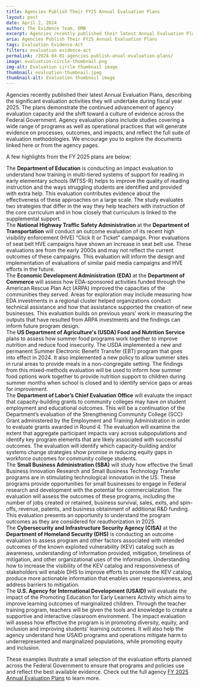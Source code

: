 ```yaml
---
title: Agencies Publish Their FY25 Annual Evaluation Plans
layout: post
date: April 2, 2024
author: The Evidence Team, OMB
excerpt: Agencies recently published their latest Annual Evaluation Plans, describing the significant evaluation activities they will undertake during fiscal year 2025...
aria: Agencies Publish Their FY25 Annual Evaluation Plans
tags: Evaluation Evidence-Act
filters: evaluation evidence-act
permalink: /2024-04-01-agencies-publish-anual-evaluation-plans/
image: evaluation-circle-thumbnail.png
img-alt: Evaluation circle thumbnail image
thumbnail: evaluation-thumbnail.jpeg
thumbnail-alt: Evaluation thumbnail image
---
```


Agencies recently published their latest Annual Evaluation Plans, describing the significant evaluation activities they will undertake during fiscal year 2025. The plans demonstrate the continued advancement of agency evaluation capacity and the shift toward a culture of evidence across the Federal Government. Agency evaluation plans include studies covering a wide range of programs as well as operational practices that will generate evidence on processes, outcomes, and impacts, and reflect the full suite of evaluation methodologies. We encourage you to explore the documents linked here or from the agency pages.

A few highlights from the FY 2025 plans are below:

<div class="agency-quote-1">
    The <strong>Department of Education</strong> is conducting an impact evaluation to understand how training in multi-tiered systems of support for reading in early elementary schools (MTSS-R) helps to improve the quality of reading instruction and the ways struggling students are identified and provided with extra help. This evaluation contributes evidence about the effectiveness of these approaches on a large scale. The study evaluates two strategies that differ in the way they help teachers with instruction of the core curriculum and in how closely that curriculum is linked to the supplemental support.
</div>

<div class="agency-quote-2">
    The <strong>National Highway Traffic Safety Administration</strong> at the <strong>Department of Transportation</strong> will conduct an outcome evaluation of its recent high visibility enforcement (HVE) “Click It or Ticket” campaign. Prior evaluations of seat belt HVE campaigns have shown an increase in seat belt use. These evaluations are from the early 2000s and may not reflect the current outcomes of these campaigns. This evaluation will inform the design and implementation of evaluations of similar paid media campaigns and HVE efforts in the future. 
</div>

<div class="agency-quote-3">
    The <strong>Economic Development Administration (EDA)</strong> at the <strong>Department of Commerce</strong> will assess how EDA-sponsored activities funded through the American Rescue Plan Act (ARPA) improved the capacities of the communities they served. Areas for exploration may include measuring how EDA investments in a regional cluster helped organizations conduct technical assistance and how that assistance supported the creation of new businesses. This evaluation builds on previous years’ work in measuring the outputs that have resulted from ARPA investments and the findings can inform future program design. 
</div>

<div class="agency-quote-4">
    The <strong>US Department of Agriculture's (USDA) Food and Nutrition Service</strong> plans to assess how summer food programs work together to improve nutrition and reduce food insecurity. The USDA implemented a new and permanent Summer Electronic Benefit Transfer (EBT) program that goes into effect in 2024. It also implemented a new policy to allow summer sites in rural areas to provide meals in a non-congregate setting. The findings from this mixed-methods evaluation will be used to inform how summer food options work together to provide nutrition support to children during summer months when school is closed and to identify service gaps or areas for improvement. 
</div>

<div class="agency-quote-5">
    The <strong>Department of Labor’s Chief Evaluation Office</strong> will evaluate the impact that capacity-building grants to community colleges may have on student employment and educational outcomes. This will be a continuation of the Department’s evaluation of the Strengthening Community College (SCC) Grant administered by the Employment and Training Administration in order to evaluate grants awarded in Round 4. The evaluation will examine the extent that aggregate participant impacts vary across subpopulations and identify key program elements that are likely associated with successful outcomes. The evaluation will identify which capacity-building and/or systems change strategies show promise in reducing equity gaps in workforce outcomes for community college students. 
</div>

<div class="agency-quote-6">
    The <strong>Small Business Administration (SBA)</strong> will study how effective the Small Business Innovation Research and Small Business Technology Transfer programs are in stimulating technological innovation in the US. These programs provide opportunities for small businesses to engage in Federal research and development with the potential for commercialization. The evaluation will assess the outcomes of these programs, including the number of jobs created or retained, business survival, sales, exits, and spin-offs, revenue, patents, and business obtainment of additional R&D funding. This evaluation presents an opportunity to understand the program outcomes as they are considered for reauthorization in 2025.
</div>

<div class="agency-quote-3">
    The <strong>Cybersecurity and Infrastructure Security Agency (CISA)</strong> at the <strong>Department of Homeland Security (DHS)</strong> is conducting an outcome evaluation to assess program and other factors associated with intended outcomes of the known exploited vulnerability (KEV) catalog such as awareness, understanding of information provided, mitigation, timeliness of mitigation, and other organizational uses of the information. Understanding how to increase the visibility of the KEV catalog and responsiveness of stakeholders will enable DHS to improve efforts to promote the KEV catalog, produce more actionable information that enables user responsiveness, and address barriers to mitigation. 
</div>

<div class="agency-quote-4">
    The <strong>U.S. Agency for International Development (USAID)</strong> will evaluate the impact of the Promoting Education for Early Learners Activity which aims to improve learning outcomes of marginalized children. Through the teacher training program, teachers will be given the tools and knowledge to create a supportive and interactive classroom environment. The impact evaluation will assess how effective the program is in promoting diversity, equity, and inclusion and improving students’ learning outcomes. It will also help the agency understand how USAID programs and operations mitigate harm to underrepresented and marginalized populations, while promoting equity and inclusion. 
</div>

These examples illustrate a small selection of the evaluation efforts planned across the Federal Government to ensure that programs and policies use and reflect the best available evidence. Check out the full agency [FY 2025 Annual Evaluation Plans]({{site.baseurl}}/evidence-plans/annual-evaluation-plan/) to learn more. 
